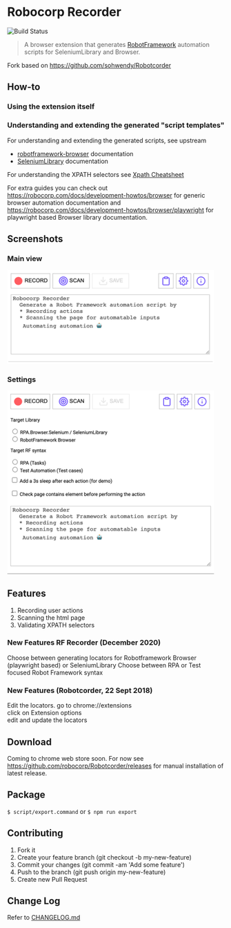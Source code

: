 # Robocorp Recorder

![Build Status](https://github.com/robocorp/Robotcorder/workflows/on-push%20jobs/badge.svg)

> A browser extension that generates [RobotFramework](http://robotframework.org/) automation scripts for SeleniumLibrary and Browser. 

Fork based on https://github.com/sohwendy/Robotcorder

## How-to

### Using the extension itself


### Understanding and extending the generated "script templates"

For understanding and extending the generated scripts, see upstream
- [robotframework-browser](https://robotframework-browser.org/) documentation
- [SeleniumLibrary](https://robotframework.org/SeleniumLibrary/) documentation

For understanding the XPATH selectors see [Xpath Cheatsheet](https://devhints.io/xpath)

For extra guides you can check out https://robocorp.com/docs/development-howtos/browser for generic browser automation documentation and 
https://robocorp.com/docs/development-howtos/browser/playwright for playwright based Browser library documentation.

## Screenshots
### Main view

<img src="robocorp-assets/main-view-07012021.png" width="480" />

### Settings

<img src="robocorp-assets/settings-view-07012021.png" width="480" />

## Features

1. Recording user actions
2. Scanning the html page
3. Validating XPATH selectors

### New Features RF Recorder (December 2020)
Choose between generating locators for Robotframework Browser (playwright based) or SeleniumLibrary
Choose between RPA or Test focused Robot Framework syntax

### New Features (Robotcorder, 22 Sept 2018)
Edit the locators.
go to chrome://extensions  
click on Extension options  
edit and update the locators

## Download
Coming to chrome web store soon. For now see https://github.com/robocorp/Robotcorder/releases for manual installation of latest release.
<!--  [Robotcorder - Chrome Web Store](https://chrome.google.com/webstore/detail/robotcorder/ifiilbfgcemdapeibjfohnfpfmfblmpd) 
-->

## Package
``` $ script/export.command ```
or
``` $ npm run export ```

## Contributing
1. Fork it
2. Create your feature branch (git checkout -b my-new-feature)
3. Commit your changes (git commit -am 'Add some feature')
4. Push to the branch (git push origin my-new-feature)
5. Create new Pull Request

## Change Log
Refer to [CHANGELOG.md](https://github.com/robocorp/Robotcorder/blob/master/CHANGELOG.md)

<!--
## Github Pages
Found in /docs.
Refer to [Robotcorder-Page](https://sohwendy.github.io/Robotcorder-Page/) for instruction how to update github page.


[![forthebadge](https://forthebadge.com/images/badges/made-with-javascript.svg)](https://forthebadge.com)
[![forthebadge](https://forthebadge.com/images/badges/contains-technical-debt.svg)](https://forthebadge.com)


[![forthebadge](https://forthebadge.com/images/badges/check-it-out.svg)](https://forthebadge.com)
[![forthebadge](https://forthebadge.com/images/badges/does-not-contain-msg.svg)](https://forthebadge.com)
[![forthebadge](https://forthebadge.com/images/badges/powered-by-water.svg)](https://forthebadge.com)

-->


